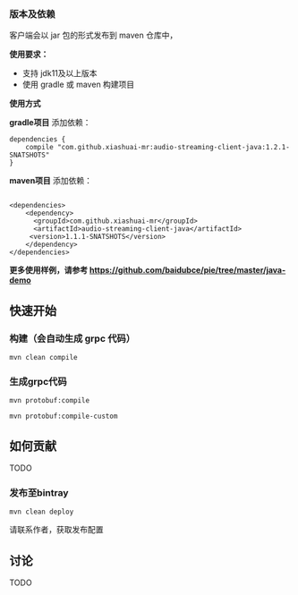 ### 版本及依赖
客户端会以 jar 包的形式发布到 maven 仓库中，

**使用要求：**

 - 支持 jdk11及以上版本
 - 使用 gradle 或 maven 构建项目

**使用方式**

**gradle项目**
添加依赖：

```
dependencies {
	compile "com.github.xiashuai-mr:audio-streaming-client-java:1.2.1-SNATSHOTS"
}
```

**maven项目**
添加依赖：

```

<dependencies>
	<dependency>
	  <groupId>com.github.xiashuai-mr</groupId>
	  <artifactId>audio-streaming-client-java</artifactId>
	 <version>1.1.1-SNATSHOTS</version>
	</dependency>
</dependencies>
```

**更多使用样例，请参考 https://github.com/baidubce/pie/tree/master/java-demo** 

## 快速开始
### 构建（会自动生成 grpc 代码）
`mvn clean compile`

### 生成grpc代码

`mvn protobuf:compile`

`mvn protobuf:compile-custom`


## 如何贡献
TODO

### 发布至bintray
`mvn clean deploy`

请联系作者，获取发布配置

## 讨论
TODO

